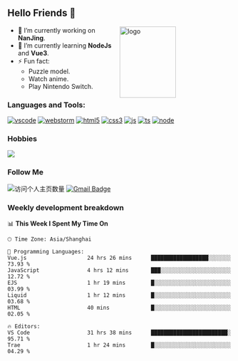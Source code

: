 ## Hello Friends 👋

<img src="https://github-readme-stats.vercel.app/api?username=Eugeniocode&show_icons=true&theme=vue" alt="logo" height="160" align="right" width="50%" />

- 🔭 I’m currently working on **NanJing**.
- 🌱 I’m currently learning **NodeJs** and **Vue3**.
- ⚡ Fun fact: 
  - Puzzle model.
  - Watch anime.
  - Play Nintendo Switch.



### Languages and Tools:

[![vscode](https://img.shields.io/badge/Visual%20Studio%20Code-blue?style=flat-square&logo=visualstudiocode&logoColor=ffffff)]()
[![webstorm](https://img.shields.io/badge/webstorm-528DD7?style=flat-square&logo=webstorm&logoColor=#ffffff)]()
[![html5](https://img.shields.io/badge/-HTML5-F16528?style=flat-square&logo=html5&logoColor=ffffff)]()
[![css3](https://img.shields.io/badge/-CSS3-3699D5?style=flat-square&logo=css3&logoColor=ffffff)]()
[![js](https://img.shields.io/badge/-Javascript-F0DA50?style=flat-square&logo=javascript&logoColor=ffffff)]()
[![ts](https://img.shields.io/badge/-Typescript-083061?style=flat-square&logo=typescript&logoColor=ffffff)]()
[![node](https://img.shields.io/badge/-Node.js-80BD00?style=flat-square&logo=nodedotjs&logoColor=ffffff)]()


### Hobbies

![](https://img.shields.io/badge/-Nintendo%20Switch-e60012?style=flat-square&logo=nintendo%20switch&logoColor=ffffff)

### Follow Me
![访问个人主页数量](https://komarev.com/ghpvc/?username=Eugeniocode&color=blue)
[![Gmail Badge](https://img.shields.io/badge/mail-eugeniocode@yeah.net-blue?style=flat&logo=Gmail&logoColor=white&link=mailto:eugeniocode@yeah.net)](mailto:eugeniocode@yeah.net)


### Weekly development breakdown
<!--START_SECTION:waka-->
📊 **This Week I Spent My Time On** 

```text
🕑︎ Time Zone: Asia/Shanghai

💬 Programming Languages: 
Vue.js                   24 hrs 26 mins      ██████████████████░░░░░░░   73.93 % 
JavaScript               4 hrs 12 mins       ███░░░░░░░░░░░░░░░░░░░░░░   12.72 % 
EJS                      1 hr 19 mins        █░░░░░░░░░░░░░░░░░░░░░░░░   03.99 % 
Liquid                   1 hr 12 mins        █░░░░░░░░░░░░░░░░░░░░░░░░   03.68 % 
HTML                     40 mins             █░░░░░░░░░░░░░░░░░░░░░░░░   02.05 % 

🔥 Editors: 
VS Code                  31 hrs 38 mins      ████████████████████████░   95.71 % 
Trae                     1 hr 24 mins        █░░░░░░░░░░░░░░░░░░░░░░░░   04.29 % 
```


<!--END_SECTION:waka-->

